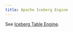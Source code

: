 ```yaml
---
title: Apache Iceberg Engine
---
```


See [Iceberg Table Engine](/guides/access-data-lake/iceberg/iceberg-engine).